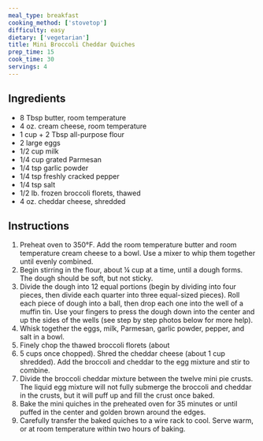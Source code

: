 ```yaml
---
meal_type: breakfast
cooking_method: ['stovetop']
difficulty: easy
dietary: ['vegetarian']
title: Mini Broccoli Cheddar Quiches
prep_time: 15
cook_time: 30
servings: 4
---
```


## Ingredients

- 8 Tbsp butter, room temperature
- 4 oz. cream cheese, room temperature
- 1 cup + 2 Tbsp all-purpose flour
- 2 large eggs
- 1/2 cup milk
- 1/4 cup grated Parmesan
- 1/4 tsp garlic powder
- 1/4 tsp freshly cracked pepper
- 1/4 tsp salt
- 1/2 lb. frozen broccoli florets, thawed
- 4 oz. cheddar cheese, shredded

## Instructions

1. Preheat oven to 350°F. Add the room temperature butter and room temperature cream cheese to a bowl. Use a mixer to whip them together until evenly combined.
2. Begin stirring in the flour, about ¼ cup at a time, until a dough forms. The dough should be soft, but not sticky.
3. Divide the dough into 12 equal portions (begin by dividing into four pieces, then divide each quarter into three equal-sized pieces). Roll each piece of dough into a ball, then drop each one into the well of a muffin tin. Use your fingers to press the dough down into the center and up the sides of the wells (see step by step photos below for more help).
4. Whisk together the eggs, milk, Parmesan, garlic powder, pepper, and salt in a bowl.
5. Finely chop the thawed broccoli florets (about
6. 5 cups once chopped). Shred the cheddar cheese (about 1 cup shredded). Add the broccoli and cheddar to the egg mixture and stir to combine.
7. Divide the broccoli cheddar mixture between the twelve mini pie crusts. The liquid egg mixture will not fully submerge the broccoli and cheddar in the crusts, but it will puff up and fill the crust once baked.
8. Bake the mini quiches in the preheated oven for 35 minutes or until puffed in the center and golden brown around the edges.
9. Carefully transfer the baked quiches to a wire rack to cool. Serve warm, or at room temperature within two hours of baking.
